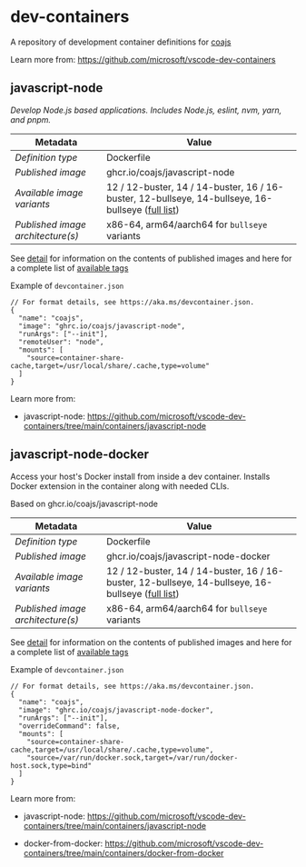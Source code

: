 # dev-containers

A repository of development container definitions for [coajs](https://github.com/coajs)

Learn more from: https://github.com/microsoft/vscode-dev-containers

## javascript-node

_Develop Node.js based applications. Includes Node.js, eslint, nvm, yarn, and pnpm._

| Metadata                          | Value                                                                                                                                                                            |
| --------------------------------- | -------------------------------------------------------------------------------------------------------------------------------------------------------------------------------- |
| _Definition type_                 | Dockerfile                                                                                                                                                                       |
| _Published image_                 | ghcr.io/coajs/javascript-node                                                                                                                                                    |
| _Available image variants_        | 12 / 12-buster, 14 / 14-buster, 16 / 16-buster, 12-bullseye, 14-bullseye, 16-bullseye ([full list](https://mcr.microsoft.com/v2/vscode/devcontainers/javascript-node/tags/list)) |
| _Published image architecture(s)_ | x86-64, arm64/aarch64 for `bullseye` variants                                                                                                                                    |

See [detail](https://github.com/coajs/dev-containers/pkgs/container/javascript-node) for information on the contents of published images and here for a complete list of [available tags](https://github.com/coajs/dev-containers/pkgs/container/javascript-node/versions)

Example of `devcontainer.json`

```jsonc
// For format details, see https://aka.ms/devcontainer.json.
{
  "name": "coajs",
  "image": "ghrc.io/coajs/javascript-node",
  "runArgs": ["--init"],
  "remoteUser": "node",
  "mounts": [
    "source=container-share-cache,target=/usr/local/share/.cache,type=volume"
  ]
}
```

Learn more from:

- javascript-node: https://github.com/microsoft/vscode-dev-containers/tree/main/containers/javascript-node

## javascript-node-docker

Access your host's Docker install from inside a dev container. Installs Docker extension in the container along with needed CLIs.

Based on ghcr.io/coajs/javascript-node

| Metadata                          | Value                                                                                                                                                                                   |
| --------------------------------- | --------------------------------------------------------------------------------------------------------------------------------------------------------------------------------------- |
| _Definition type_                 | Dockerfile                                                                                                                                                                              |
| _Published image_                 | ghcr.io/coajs/javascript-node-docker                                                                                                                                                    |
| _Available image variants_        | 12 / 12-buster, 14 / 14-buster, 16 / 16-buster, 12-bullseye, 14-bullseye, 16-bullseye ([full list](https://mcr.microsoft.com/v2/vscode/devcontainers/javascript-node-docker/tags/list)) |
| _Published image architecture(s)_ | x86-64, arm64/aarch64 for `bullseye` variants                                                                                                                                           |

See [detail](https://github.com/coajs/dev-containers/pkgs/container/javascript-node-docker) for information on the contents of published images and here for a complete list of [available tags](https://github.com/coajs/dev-containers/pkgs/container/javascript-node-docker/versions)

Example of `devcontainer.json`

```jsonc
// For format details, see https://aka.ms/devcontainer.json.
{
  "name": "coajs",
  "image": "ghrc.io/coajs/javascript-node-docker",
  "runArgs": ["--init"],
  "overrideCommand": false,
  "mounts": [
    "source=container-share-cache,target=/usr/local/share/.cache,type=volume",
    "source=/var/run/docker.sock,target=/var/run/docker-host.sock,type=bind"
  ]
}
```

Learn more from:

- javascript-node: https://github.com/microsoft/vscode-dev-containers/tree/main/containers/javascript-node

- docker-from-docker: https://github.com/microsoft/vscode-dev-containers/tree/main/containers/docker-from-docker
